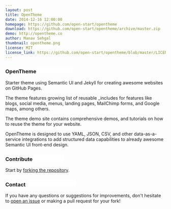 ```yaml
---
layout: post
title: OpenTheme
date: 2014-12-16 12:00:00
homepage: https://github.com/open-start/opentheme
download: https://github.com/open-start/opentheme/archive/master.zip
demo: http://opentheme.co
author: Manav Sehgal
thumbnail: opentheme.png
license: MIT
license_link: https://github.com/open-start/opentheme/blob/master/LICENSE
---
```

### OpenTheme <iframe src="//ghbtns.com/github-btn.html?user=open-start&repo=opentheme&type=watch&count=true" allowtransparency="true" frameborder="0" scrolling="0" width="110" height="20"></iframe>
Starter theme using Semantic UI and Jekyll for creating awesome websites on GitHub Pages.

The theme features growing list of reusable _includes for features like blogs, social media, menus, landing pages, MailChimp forms, and Google maps, among others.

The theme demo site contains comprehensive demos, and tutorials on how to reuse the theme for your website.

OpenTheme is designed to use YAML, JSON, CSV, and other data-as-a-service integrations to add structured data capabilities to already awesome Semantic UI front-end design.

### Contribute <iframe src="//ghbtns.com/github-btn.html?user=open-start&repo=opentheme&type=fork&count=true" allowtransparency="true" frameborder="0" scrolling="0" width="95" height="20"></iframe>
Start by [forking the repository](https://github.com/open-start/opentheme/fork).

### Contact <iframe src="//ghbtns.com/github-btn.html?user=open-start&type=follow" allowtransparency="true" frameborder="0" scrolling="0" width="156" height="20"></iframe>
If you have any questions or suggestions for improvements, don't hesitate to [open an issue](https://github.com/open-start/opentheme/issues) or making a pull request for your fork!